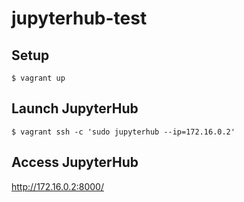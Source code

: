 # jupyterhub-test

## Setup

```
$ vagrant up
```

## Launch JupyterHub

```
$ vagrant ssh -c 'sudo jupyterhub --ip=172.16.0.2'
```

## Access JupyterHub

http://172.16.0.2:8000/
